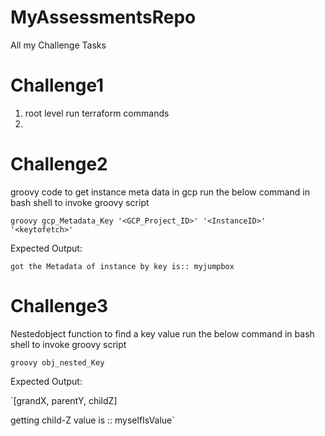 # MyAssessmentsRepo
All my Challenge Tasks
# Challenge1
1. root level run terraform commands
2.
# Challenge2
groovy code to get instance meta data in gcp 
run the below command in bash shell to invoke groovy script

`groovy gcp_Metadata_Key '<GCP_Project_ID>' '<InstanceID>' '<keytofetch>'`

Expected Output: 

`got the Metadata of instance by key is:: myjumpbox`
# Challenge3
Nestedobject function to find a key value
run the below command in bash shell to invoke groovy script

`groovy obj_nested_Key`

Expected Output: 

`[grandX, parentY, childZ]

getting child-Z value is ::  myselfIsValue`
